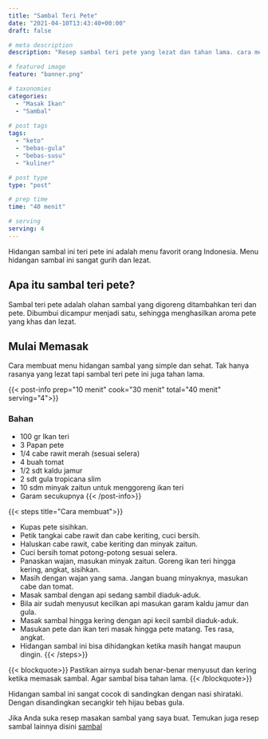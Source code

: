 ```yaml
---
title: "Sambal Teri Pete"
date: "2021-04-10T13:43:40+00:00"
draft: false

# meta description
description: "Resep sambal teri pete yang lezat dan tahan lama. cara membuatnya mudah dan ramah untuk diet keto."

# featured image
feature: "banner.png"

# taxonomies
categories:
  - "Masak Ikan"
  - "Sambal"
  
# post tags
tags:
  - "keto"
  - "bebas-gula"
  - "bebas-susu"
  - "kuliner"

# post type
type: "post"

# prep time
time: "40 menit"

# serving
serving: 4
---
```

Hidangan sambal ini teri pete ini adalah menu favorit orang Indonesia. Menu hidangan sambal ini sangat gurih dan lezat.

## Apa itu sambal teri pete?

Sambal teri pete adalah olahan sambal yang digoreng ditambahkan teri dan pete. Dibumbui dicampur menjadi satu, sehingga menghasilkan aroma pete yang khas dan lezat. 

## Mulai Memasak

Cara membuat menu hidangan sambal yang simple dan sehat. Tak hanya rasanya yang lezat tapi sambal teri pete ini juga tahan lama. 

{{< post-info prep="10 menit" cook="30 menit" total="40 menit" serving="4">}}

### Bahan

- 100 gr Ikan teri
- 3 Papan pete
- 1/4 cabe rawit merah (sesuai selera)
- 4 buah tomat
- 1/2 sdt kaldu jamur
- 2 sdt gula tropicana slim
- 10 sdm minyak zaitun untuk menggoreng ikan teri
- Garam secukupnya
{{< /post-info>}}

{{< steps title="Cara membuat">}}
- Kupas pete sisihkan.
- Petik tangkai cabe rawit dan cabe keriting, cuci bersih.
- Haluskan cabe rawit, cabe keriting dan minyak zaitun.
- Cuci bersih tomat potong-potong sesuai selera.
- Panaskan wajan, masukan minyak zaitun. Goreng ikan teri hingga kering, angkat, sisihkan.
- Masih dengan wajan yang sama. Jangan buang minyaknya, masukan cabe dan tomat.
- Masak sambal dengan api sedang sambil diaduk-aduk.
- Bila air sudah menyusut kecilkan api masukan garam kaldu jamur dan gula.
- Masak sambal hingga kering dengan api kecil sambil diaduk-aduk.
- Masukan pete dan ikan teri masak hingga pete matang. Tes rasa, angkat.
- Hidangan sambal ini bisa dihidangkan ketika masih hangat maupun dingin.
{{< /steps>}}

{{< blockquote>}}
Pastikan airnya sudah benar-benar menyusut dan kering ketika memasak sambal. Agar sambal bisa tahan lama.
{{< /blockquote>}}

Hidangan sambal ini sangat cocok di sandingkan dengan nasi shirataki. Dengan disandingkan secangkir teh hijau bebas gula.

Jika Anda suka resep masakan sambal yang saya buat. Temukan juga resep sambal lainnya disini [sambal](/categories/sambal/)
